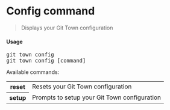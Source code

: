 <h1 textrun="command-heading">Config command</h1>

<blockquote textrun="command-summary">
Displays your Git Town configuration
</blockquote>

#### Usage

<pre textrun="command-usage">
git town config
git town config [command]
</pre>

Available commands:

<table textrun="command-subcommands">
  <tr>
    <th>reset</th>
    <td>Resets your Git Town configuration</td>
  </tr>
  <tr>
    <th>setup</th>
    <td>Prompts to setup your Git Town configuration</td>
  </tr>
</table>
